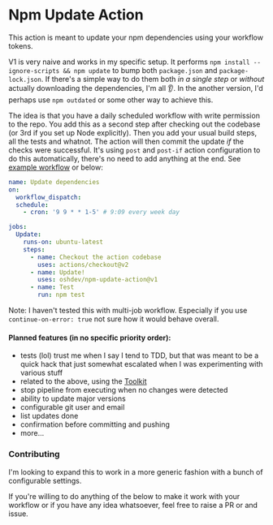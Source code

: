 # Npm Update Action

This action is meant to update your npm dependencies using your workflow tokens.

V1 is very naive and works in my specific setup. It performs `npm install --ignore-scripts && npm update` to bump both `package.json` and `package-lock.json`. If there's a simple way to do them both _in a single step_ or _without_ actually downloading the dependencies, I'm all 👂. In the another version, I'd perhaps use `npm outdated` or some other way to achieve this.

The idea is that you have a daily scheduled workflow with write permission to the repo. You add this as a second step after checking out the codebase (or 3rd if you set up Node explicitly). Then you add your usual build steps, all the tests and whatnot. The action will then commit the update *if* the checks were successful. It's using `post` and `post-if` action configuration to do this automatically, there's no need to add anything at the end. See [example workflow](.github/workflows/test.yaml) or below:

```yaml
name: Update dependencies
on:
  workflow_dispatch:
  schedule:
    - cron: '9 9 * * 1-5' # 9:09 every week day

jobs:
  Update:
    runs-on: ubuntu-latest
    steps:
      - name: Checkout the action codebase
        uses: actions/checkout@v2
      - name: Update!
        uses: oshdev/npm-update-action@v1
      - name: Test
        run: npm test
```

Note: I haven't tested this with multi-job workflow. Especially if you use `continue-on-error: true` not sure how it would behave overall.

#### Planned features (in no specific priority order):
- tests (lol) trust me when I say I tend to TDD, but that was meant to be a quick hack that just somewhat escalated when I was experimenting with various stuff
- related to the above, using the [Toolkit](https://github.com/actions/toolkit)
- stop pipeline from executing when no changes were detected
- ability to update major versions
- configurable git user and email
- list updates done
- confirmation before committing and pushing
- more...

### Contributing

I'm looking to expand this to work in a more generic fashion with a bunch of configurable settings.

If you're willing to do anything of the below to make it work with your workflow or if you have any idea whatsoever, feel free to raise a PR or and issue.
